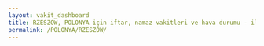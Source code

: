 ```yaml
---
layout: vakit_dashboard
title: RZESZOW, POLONYA için iftar, namaz vakitleri ve hava durumu - ilçe/eyalet seç
permalink: /POLONYA/RZESZOW/
---
```


<script type="text/javascript">
  var GLOBAL_COUNTRY = 'POLONYA';
  var GLOBAL_CITY = 'RZESZOW';
  var GLOBAL_STATE = '';
  var lat = 72;
  var lon = 21;
</script>
